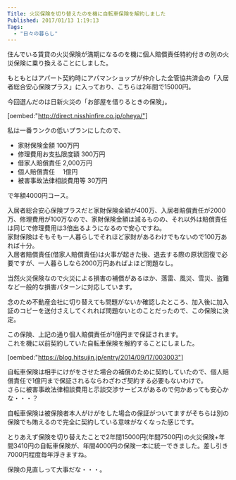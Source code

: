 ```yaml
---
Title: 火災保険を切り替えたのを機に自転車保険を解約しました
Published: 2017/01/13 1:19:13
Tags:
  - "日々の暮らし"
---
```

住んでいる賃貸の火災保険が満期になるのを機に個人賠償責任特約付きの別の火災保険に乗り換えることにしました。  

<!-- more -->

もともとはアパート契約時にアパマンショップが仲介した全管協共済会の「入居者総合安心保険プラス」に入っており、こちらは2年間で15000円。  

今回選んだのは日新火災の「お部屋を借りるときの保険」。  

[oembed:"http://direct.nisshinfire.co.jp/oheya/"]

私は一番ランクの低いプランにしたので、

- 家財保険金額    	 100万円  
- 修理費用お支払限度額	 300万円  
- 借家人賠償責任	 2,000万円  
- 個人賠償責任　	 1億円  
- 被害事故法律相談費用等	30万円  
  
で年額4000円コース。  

入居者総合安心保険プラスだと家財保険金額が400万、入居者賠償責任が2000万、修理費用が100万なので、家財保険金額は減るものの、それ以外は賠償責任は同じで修理費用は3倍出るようになるので安心ですね。  
家財保険はそもそも一人暮らしでそれほど家財があるわけでもないので100万あれば十分。  
入居者賠償責任(借家人賠償責任)は火事が起きた後、退去する際の原状回復で必要ですが、一人暮らしなら2000万円あればよほど問題なし。

当然火災保険なので火災による損害の補償があるほか、落雷、風災、雪災、盗難など一般的な損害パターンに対応しています。  

念のため不動産会社に切り替えても問題がないか確認したところ、加入後に加入証のコピーを送付さえしてくれれば問題ないとのことだったので、この保険に決定。  


この保険、上記の通り個人賠償責任が1億円まで保証されます。  
これを機に以前契約していた自転車保険を解約することにしました。  

[oembed:"https://blog.hitsujin.jp/entry/2014/09/17/003003"]

自転車保険は相手にけがをさせた場合の補償のために契約していたので、個人賠償責任で1億円まで保証されるならわざわざ契約する必要もないわけで。  
さらに被害事故法律相談費用と示談交渉サービスがあるので何かあっても安心かな・・・？  

自転車保険は被保険者本人がけがをした場合の保証がついてますがそちらは別の保険でも賄えるので完全に契約している意味がなくなった感じです。 

とりあえず保険を切り替えたことで2年間15000円(年間7500円)の火災保険+年間3410円の自転車保険が、年間4000円の保険一本に統一できました。差し引き7000円程度毎年浮きますね。  

保険の見直しって大事だな・・・。  


